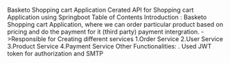 Basketo Shopping cart Application
Cerated API for Shopping cart Application using Springboot
Table of Contents
Introduction :  Basketo Shopping cart Application, where we can order particular product based on pricing and do the payment for it (third party) payment intergration.
->Responsible for Creating  different services
1.Order Service 
2.User Service
3.Product Service
4.Payment Service
Other Functionalities:
. Used JWT token for authorization and SMTP



